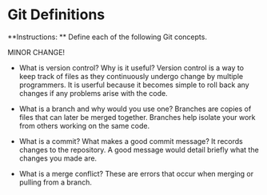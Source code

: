 # Git Definitions

**Instructions: ** Define each of the following Git concepts.

MINOR CHANGE! 

* What is version control?  Why is it useful?
Version control is a way to keep track of files as they continuously undergo change by multiple programmers. It is userful because it becomes simple to roll back any changes if any problems arise with the code. 

* What is a branch and why would you use one?
Branches are copies of files that can later be merged together. Branches help isolate your work from others working on the same code. 

* What is a commit? What makes a good commit message?
It records changes to the repository. A good message would detail briefly what the changes you made are. 

* What is a merge conflict?
These are errors that occur when merging or pulling from a branch. 